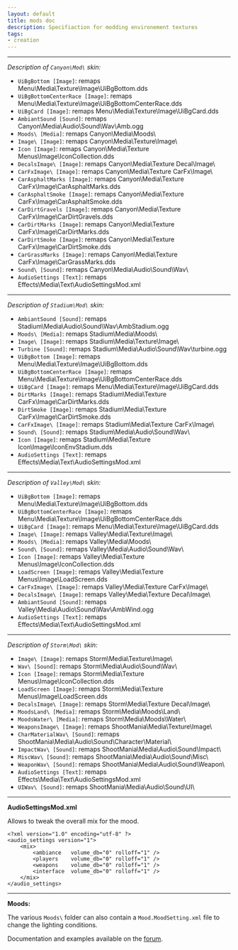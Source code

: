 ```yaml
---
layout: default
title: mods doc
description: Specifiaction for modding environement textures
tags:
- creation
---
```



----

*Description of `Canyon\Mod\` skin:*

- `UiBgBottom [Image]`: remaps Menu\Media\Texture\Image\UiBgBottom.dds
- `UiBgBottomCenterRace [Image]`: remaps Menu\Media\Texture\Image\UiBgBottomCenterRace.dds
- `UiBgCard [Image]`: remaps Menu\Media\Texture\Image\UiBgCard.dds
- `AmbiantSound [Sound]`: remaps Canyon\Media\Audio\Sound\Wav\Amb.ogg
- `Moods\ [Media]`: remaps Canyon\Media\Moods\
- `Image\ [Image]`: remaps Canyon\Media\Texture\Image\
- `Icon [Image]`: remaps Canyon\Media\Texture Menus\Image\IconCollection.dds
- `DecalsImage\ [Image]`: remaps Canyon\Media\Texture Decal\Image\
- `CarFxImage\ [Image]`: remaps Canyon\Media\Texture CarFx\Image\
- `CarAsphaltMarks [Image]`: remaps Canyon\Media\Texture CarFx\Image\CarAsphaltMarks.dds
- `CarAsphaltSmoke [Image]`: remaps Canyon\Media\Texture CarFx\Image\CarAsphaltSmoke.dds
- `CarDirtGravels [Image]`: remaps Canyon\Media\Texture CarFx\Image\CarDirtGravels.dds
- `CarDirtMarks [Image]`: remaps Canyon\Media\Texture CarFx\Image\CarDirtMarks.dds
- `CarDirtSmoke [Image]`: remaps Canyon\Media\Texture CarFx\Image\CarDirtSmoke.dds
- `CarGrassMarks [Image]`: remaps Canyon\Media\Texture CarFx\Image\CarGrassMarks.dds
- `Sound\ [Sound]`: remaps Canyon\Media\Audio\Sound\Wav\
- `AudioSettings [Text]`: remaps Effects\Media\Text\AudioSettingsMod.xml

----

*Description of `Stadium\Mod\` skin:*

- `AmbiantSound [Sound]`: remaps Stadium\Media\Audio\Sound\Wav\AmbStadium.ogg
- `Moods\ [Media]`: remaps Stadium\Media\Moods\
- `Image\ [Image]`: remaps Stadium\Media\Texture\Image\
- `Turbine [Sound]`: remaps Stadium\Media\Audio\Sound\Wav\turbine.ogg
- `UiBgBottom [Image]`: remaps Menu\Media\Texture\Image\UiBgBottom.dds
- `UiBgBottomCenterRace [Image]`: remaps Menu\Media\Texture\Image\UiBgBottomCenterRace.dds
- `UiBgCard [Image]`: remaps Menu\Media\Texture\Image\UiBgCard.dds
- `DirtMarks [Image]`: remaps Stadium\Media\Texture CarFx\Image\CarDirtMarks.dds
- `DirtSmoke [Image]`: remaps Stadium\Media\Texture CarFx\Image\CarDirtSmoke.dds
- `CarFxImage\ [Image]`: remaps Stadium\Media\Texture CarFx\Image\
- `Sound\ [Sound]`: remaps Stadium\Media\Audio\Sound\Wav\
- `Icon [Image]`: remaps Stadium\Media\Texture Icon\Image\IconEnvStadium.dds
- `AudioSettings [Text]`: remaps Effects\Media\Text\AudioSettingsMod.xml

----

*Description of `Valley\Mod\` skin:*

- `UiBgBottom [Image]`: remaps Menu\Media\Texture\Image\UiBgBottom.dds
- `UiBgBottomCenterRace [Image]`: remaps Menu\Media\Texture\Image\UiBgBottomCenterRace.dds
- `UiBgCard [Image]`: remaps Menu\Media\Texture\Image\UiBgCard.dds
- `Image\ [Image]`: remaps Valley\Media\Texture\Image\
- `Moods\ [Media]`: remaps Valley\Media\Moods\
- `Sound\ [Sound]`: remaps Valley\Media\Audio\Sound\Wav\
- `Icon [Image]`: remaps Valley\Media\Texture Menus\Image\IconCollection.dds
- `LoadScreen [Image]`: remaps Valley\Media\Texture Menus\Image\LoadScreen.dds
- `CarFxImage\ [Image]`: remaps Valley\Media\Texture CarFx\Image\
- `DecalsImage\ [Image]`: remaps Valley\Media\Texture Decal\Image\
- `AmbiantSound [Sound]`: remaps Valley\Media\Audio\Sound\Wav\AmbWind.ogg
- `AudioSettings [Text]`: remaps Effects\Media\Text\AudioSettingsMod.xml

----

*Description of `Storm\Mod\` skin:*

- `Image\ [Image]`: remaps Storm\Media\Texture\Image\
- `Wav\ [Sound]`: remaps Storm\Media\Audio\Sound\Wav\
- `Icon [Image]`: remaps Storm\Media\Texture Menus\Image\IconCollection.dds
- `LoadScreen [Image]`: remaps Storm\Media\Texture Menus\Image\LoadScreen.dds
- `DecalsImage\ [Image]`: remaps Storm\Media\Texture Decal\Image\
- `MoodsLand\ [Media]`: remaps Storm\Media\Moods\Land\
- `MoodsWater\ [Media]`: remaps Storm\Media\Moods\Water\
- `WeaponsImage\ [Image]`: remaps ShootMania\Media\Texture\Image\
- `CharMaterialWav\ [Sound]`: remaps ShootMania\Media\Audio\Sound\Character\Material\
- `ImpactWav\ [Sound]`: remaps ShootMania\Media\Audio\Sound\Impact\
- `MiscWav\ [Sound]`: remaps ShootMania\Media\Audio\Sound\Misc\
- `WeaponWav\ [Sound]`: remaps ShootMania\Media\Audio\Sound\Weapon\
- `AudioSettings [Text]`: remaps Effects\Media\Text\AudioSettingsMod.xml
- `UIWav\ [Sound]`: remaps ShootMania\Media\Audio\Sound\UI\

----

**AudioSettingsMod.xml**

Allows to tweak the overall mix for the mood.

```
<?xml version="1.0" encoding="utf-8" ?>
<audio_settings version="1">
	<mix>
		<ambiance	volume_db="0" rolloff="1" />
		<players	volume_db="0" rolloff="1" />
		<weapons	volume_db="0" rolloff="1" />
		<interface	volume_db="0" rolloff="1" />
	</mix>
</audio_settings>
```

----
**Moods:**

The various `Moods\` folder can also contain a `Mood.MoodSetting.xml` file to change the lighting conditions.

Documentation and examples available on the [forum](http://forum.maniaplanet.com/viewtopic.php?f=321&t=27372).

